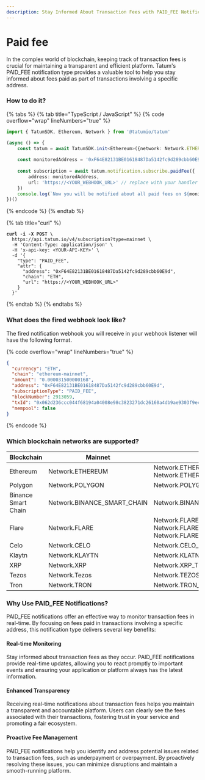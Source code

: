 ```yaml
---
description: Stay Informed About Transaction Fees with PAID_FEE Notifications
---
```


# Paid fee

In the complex world of blockchain, keeping track of transaction fees is crucial for maintaining a transparent and efficient platform. Tatum's PAID\_FEE notification type provides a valuable tool to help you stay informed about fees paid as part of transactions involving a specific address.

### How to do it?

{% tabs %}
{% tab title="TypeScript / JavaScript" %}
{% code overflow="wrap" lineNumbers="true" %}
```typescript
import { TatumSDK, Ethereum, Network } from '@tatumio/tatum'

(async () => {
    const tatum = await TatumSDK.init<Ethereum>({network: Network.ETHEREUM})
    
    const monitoredAddress = '0xF64E82131BE01618487Da5142fc9d289cbb60E9d'
    
    const subscription = await tatum.notification.subscribe.paidFee({
        address: monitoredAddress,
        url: 'https://<YOUR_WEBHOOK_URL>' // replace with your handler URL
    })
    console.log(`Now you will be notified about all paid fees on ${monitoredAddress}`)
})()
```
{% endcode %}
{% endtab %}

{% tab title="curl" %}
<pre class="language-bash" data-overflow="wrap" data-line-numbers><code class="lang-bash"><strong>curl -i -X POST \
</strong>  https://api.tatum.io/v4/subscription?type=mainnet \
  -H 'Content-Type: application/json' \
  -H 'x-api-key: &#x3C;YOUR-API-KEY>' \
  -d '{
    "type": "PAID_FEE",
    "attr": {
      "address": "0xF64E82131BE01618487Da5142fc9d289cbb60E9d",
      "chain": "ETH",
      "url": "https://&#x3C;YOUR_WEBHOOK_URL>"
    }
  }'
</code></pre>
{% endtab %}
{% endtabs %}

### What does the fired webhook look like?

The fired notification webhook you will receive in your webhook listener will have the following format.

{% code overflow="wrap" lineNumbers="true" %}
```json
{
  "currency": "ETH",
  "chain": "ethereum-mainnet",
  "amount": "0.000031500000168",
  "address": "0xF64E82131BE01618487Da5142fc9d289cbb60E9d",
  "subscriptionType": "PAID_FEE",
  "blockNumber": 2913059,
  "txId": "0x062d236ccc044f68194a04008e98c3823271dc26160a4db9ae9303f9ecfc7bf6",
  "mempool": false
}
```
{% endcode %}

### Which blockchain networks are supported?

| Blockchain          | Mainnet                       | Testnet                                                                  |
| ------------------- | ----------------------------- | ------------------------------------------------------------------------ |
| Ethereum            | Network.ETHEREUM              | Network.ETHEREUM\_SEPOLIA, Network.ETHEREUM\_HOLESKY                     |
| Polygon             | Network.POLYGON               | Network.POLYGON\_MUMBAI                                                  |
| Binance Smart Chain | Network.BINANCE\_SMART\_CHAIN | Network.BINANCE\_SMART\_CHAIN\_TESTNET                                   |
| Flare               | Network.FLARE                 | Network.FLARE\_COSTON, Network.FLARE\_COSTON\_2, Network.FLARE\_SONGBIRD |
| Celo                | Network.CELO                  | Network.CELO\_ALFAJORES                                                  |
| Klaytn              | Network.KLAYTN                | Network.KLATN\_BAOBAB                                                    |
| XRP                 | Network.XRP                   | Network.XRP\_TESTNET                                                     |
| Tezos               | Network.Tezos                 | Network.TEZOS\_TESTNET                                                   |
| Tron                | Network.TRON                  | Network.TRON\_SHASTA                                                     |

### Why Use PAID\_FEE Notifications?

PAID\_FEE notifications offer an effective way to monitor transaction fees in real-time. By focusing on fees paid in transactions involving a specific address, this notification type delivers several key benefits:

#### Real-time Monitoring

Stay informed about transaction fees as they occur. PAID\_FEE notifications provide real-time updates, allowing you to react promptly to important events and ensuring your application or platform always has the latest information.

#### Enhanced Transparency

Receiving real-time notifications about transaction fees helps you maintain a transparent and accountable platform. Users can clearly see the fees associated with their transactions, fostering trust in your service and promoting a fair ecosystem.

#### Proactive Fee Management

PAID\_FEE notifications help you identify and address potential issues related to transaction fees, such as underpayment or overpayment. By proactively resolving these issues, you can minimize disruptions and maintain a smooth-running platform.
